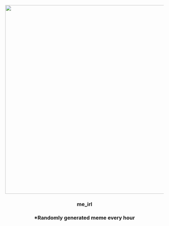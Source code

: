 <p align="center">
        <img src="https://i.redd.it/w4zf28r7pzs81.png" width="600" height="600">
        </p>
        <h3 align="center">me_irl</h3>
        <h3 align="center">*Randomly generated meme every hour</h3>
    